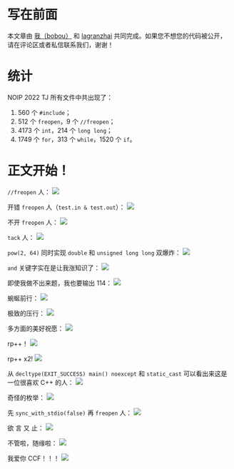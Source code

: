 # 写在前面

本文章由 [我（bobou）](https://www.luogu.com.cn/user/428877) 和 [lagranzhai](https://www.luogu.com.cn/user/422244) 共同完成。如果您不想您的代码被公开，请在评论区或者私信联系我们，谢谢！

# 统计

NOIP 2022 TJ 所有文件中共出现了：
1. $560$ 个 `#include`；
2. $512$ 个 `freopen`，$9$ 个 `//freopen`；
3. $4173$ 个 `int`，$214$ 个 `long long`；
4. $1749$ 个 `for`，$313$ 个 `while`，$1520$ 个 `if`。

# 正文开始！

`//freopen` 人：
![](https://cdn.luogu.com.cn/upload/image_hosting/hh2ugnms.png)

开错 `freopen` 人（`test.in & test.out`）：
![](https://cdn.luogu.com.cn/upload/image_hosting/otskuetx.png)

不开 `freopen` 人：
![](https://cdn.luogu.com.cn/upload/image_hosting/h76dh4sj.png)

`tack` 人：
![](https://cdn.luogu.com.cn/upload/image_hosting/mwiok2c4.png)

`pow(2, 64)` 同时实现 `double` 和 `unsigned long long` 双爆炸：
![](https://cdn.luogu.com.cn/upload/image_hosting/v5exl4xw.png)

`and` 关键字实在是让我涨知识了：
![](https://cdn.luogu.com.cn/upload/image_hosting/em1ebgvy.png)

即使我做不出来题，我也要输出 114：
![](https://cdn.luogu.com.cn/upload/image_hosting/rzc0z2vg.png)

蜿蜒前行：
![](https://cdn.luogu.com.cn/upload/image_hosting/r0qpbl3p.png)

极致的压行：
![](https://cdn.luogu.com.cn/upload/image_hosting/glvdcbme.png)

多方面的美好祝愿：
![](https://cdn.luogu.com.cn/upload/image_hosting/nz65rrku.png)

rp++！
![](https://cdn.luogu.com.cn/upload/image_hosting/dz8ig9ob.png)

rp++ x2!
![](https://cdn.luogu.com.cn/upload/image_hosting/64ccw2i1.png)

从 `decltype(EXIT_SUCCESS) main() noexcept` 和 `static_cast` 可以看出来这是一位很喜欢 C++ 的人：
![](https://cdn.luogu.com.cn/upload/image_hosting/x50ydhkp.png)

奇怪的枚举：
![](https://cdn.luogu.com.cn/upload/image_hosting/rmdzdpml.png)

先 `sync_with_stdio(false)` 再 `freopen` 人：
![](https://cdn.luogu.com.cn/upload/image_hosting/wh0b2lkw.png)

欲 言 又 止：
![](https://cdn.luogu.com.cn/upload/image_hosting/6g54w7ge.png)

不管啦，随缘啦：
![](https://cdn.luogu.com.cn/upload/image_hosting/zf3uktui.png)

我爱你 CCF！！！
![](https://cdn.luogu.com.cn/upload/image_hosting/56rvb6v8.png)